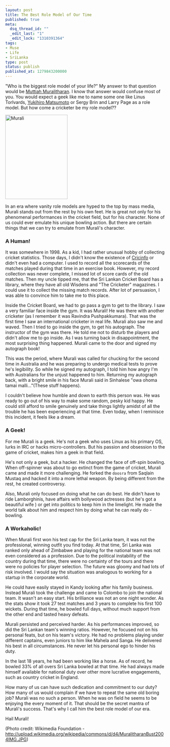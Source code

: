 ```yaml
---
layout: post
title: The Best Role Model of Our Time
published: true
meta:
  dsq_thread_id: ""
  _edit_last: "1"
  _edit_lock: "1310391364"
tags:
- Muse
- Life
- SriLanka
type: post
status: publish
published_at: 1279843200000
---
```

"Who is the biggest role model of your life?" My answer to that question would be <a href="http://en.wikipedia.org/wiki/Muttiah_Muralitharan" target="_blank">Muttiah Muralitharan</a>. I know that answer would confuse most of you. You would expect a geek like me to name some one like Linus Torlvards, <a href="http://en.wikipedia.org/wiki/Yukihiro_Matsumoto" target="_blank">Yukihiro  Matsumoto</a> or Sergy Brin and Larry Page as a role model. But how come a cricketer be my role model??

<img src="http://upload.wikimedia.org/wikipedia/commons/d/d4/MuralitharanBust2004IMG.JPG" alt="Murali" width="196" height="265" />

In an era where vanity role models are hyped to the top by mass media, Murali stands out from the rest by his own feet. He is great not only for his phenomenal performances in the cricket field, but for his character. None of us could ever emulate his unique bowling action. But there are certain things that we can try to emulate from Murali's character.

<h3>A Human!</h3>

It was somewhere in 1998. As a kid, I had rather unusual hobby of collecting cricket statistics. Those days, I didn't know the existence of  <a href="http://cricinfo.com">Cricinfo</a> or didn't even had a computer. I used to record all the scorecards of the matches played during that time in an exercise book. However, my record collection was never complete, I missed lot of score cards of the old matches. Then my uncle tipped me, that the Sri Lankan Cricket Board has a library, where they have all old Wisdens and "The Cricketer" magazines. I could use it to collect the missing match records. After lot of persuasion, I was able to convince him to take me to this place.

Inside the Cricket Board, we had to go pass a gym to get to the library. I saw a very familiar face inside the gym. It was Murali! He was there with another cricketer (as I remember it was Ravindra Pushpakkumara). That was the first time I saw an international cricketer in real life. Murali also saw me and waved. Then I tried to go inside the gym, to get his autograph. The instructor of the gym was there. He told me not to disturb the players and didn't allow me to go inside. As I was turning back in disappointment, the most surprising thing happened. Murali came to the door and signed my autograph book!

This was the period, where Murali was called for chucking for the second time in Australia and he was preparing to undergo medical tests to prove he's legibility. So while he signed my autograph, I told him how angry I'm with Australians for the unjust happened to him. Returning my autograph back, with a bright smile in his face Murali said in Sinhalese "owa ohoma tamai malli..."(These stuff happens).

I couldn't believe how humble and down to earth this person was. He was ready to go out of his way to make some random, pesky kid happy. He could still afford to smile genuinely and take things lightly amidst of all the trouble he has been experiencing at that time. Even today, when I reminisce this incident, it feels like a dream.

<h3>A Geek!</h3>

For me Murali is a geek. He's not a geek who uses Linux as his primary OS, lurks in IRC or hacks micro-controllers. But his passion and obsession to the game of cricket, makes him a geek in that field.

He's not only a geek, but a hacker. He changed the face of off-spin bowling. When off-spinner was about to go extinct from the game of cricket, Murali came and made it more challenging. He forked the `doosra` from Saqlain Mustaq and hacked it into a more lethal weapon. By being different from the rest, he created controversy.

Also, Murali only focused on doing what he can do best. He didn't have to ride Lamborghinis, have affairs with bollywood actresses (but he's got a beautiful wife ) or get into politics to keep him in the limelight. He made the world talk about him and respect him by doing what he can really do - bowling.

<h3>A Workaholic!</h3>

When Murali first won his test cap for the Sri Lanka team, it was not the professional, winning outfit you find today. At that time, Sri Lanka was ranked only ahead of Zimbabwe and playing for the national team was not even considered as a profession. Due to the political instability of the country during that time, there were no certainty of the tours and there were no policies for player selection. The future was gloomy and had lots of risk involved. I would say the situation was analogous to working for a startup in the corporate world.

He could have easily stayed in Kandy looking after his family business. Instead Murali took the challenge and came to Colombo to join the national team. It wasn't an easy start. His brilliance was not an one night wonder. As the stats show it took 27 test matches and 3 years to complete his first 100 wickets. During that time, he bowled full days, without much support from the other end and tasted heavy defeats.

Murali persisted and perceived harder. As his performances improved, so did the Sri Lankan team's winning ratios. However, he focused not on his personal feats, but on his team's victory. He had no problems playing under different captains, even juniors to him like Mahela and Sanga. He delivered his best in all circumstances. He never let his personal ego to hinder his duty.

In the last 18 years, he had been working like a horse. As of record, he bowled 33% of all overs Sri Lanka bowled at that time. He had always made himself available for national duty over other more lucrative engagements, such as country cricket in England.

How many of us can have such dedication and commitment to our duty? How many of us would complain if we have to repeat the same old boring job? Murali was no such a person. When he was on field he seems to be enjoying the every moment of it. That should be the secret mantra of Murali's success. That's why I call him the best role model of our era.

Hail Murali!

(Photo credit: Wikimedia Foundation - http://upload.wikimedia.org/wikipedia/commons/d/d4/MuralitharanBust2004IMG.JPG)

